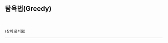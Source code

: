 ## 탐욕법(Greedy)

<br>

<sup>[(상위 문서로)](https://github.com/SISALGO/JS-ThinkStack/inseong-so)</sup>

<hr>
<br>